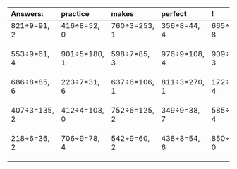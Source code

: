| Answers: | practice | makes | perfect | ! |
| :--- | :--- | :--- | :--- | :--- |
| 821÷9=91, 2 | 416÷8=52, 0 | 760÷3=253, 1 | 356÷8=44, 4 | 665÷9=73, 8 | 
|   |   |   |   |   | 
|   |   |   |   |   | 
|   |   |   |   |   | 
| 553÷9=61, 4 | 901÷5=180, 1 | 598÷7=85, 3 | 976÷9=108, 4 | 909÷6=151, 3 | 
|   |   |   |   |   | 
|   |   |   |   |   | 
|   |   |   |   |   | 
| 686÷8=85, 6 | 223÷7=31, 6 | 637÷6=106, 1 | 811÷3=270, 1 | 172÷8=21, 4 | 
|   |   |   |   |   | 
|   |   |   |   |   | 
|   |   |   |   |   | 
| 407÷3=135, 2 | 412÷4=103, 0 | 752÷6=125, 2 | 349÷9=38, 7 | 585÷7=83, 4 | 
|   |   |   |   |   | 
|   |   |   |   |   | 
|   |   |   |   |   | 
| 218÷6=36, 2 | 706÷9=78, 4 | 542÷9=60, 2 | 438÷8=54, 6 | 850÷5=170, 0 | 
|   |   |   |   |   | 
|   |   |   |   |   | 
|   |   |   |   |   | 
